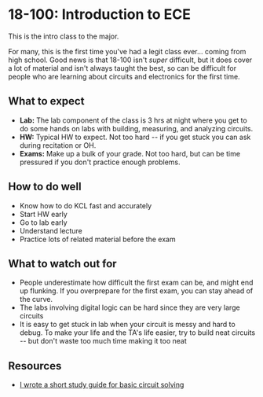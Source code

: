 # 18-100: Introduction to ECE

This is the intro class to the major.

For many, this is the first time you've had a legit class ever...
coming from high school. Good news is that 18-100 isn't _super_ difficult,
but it does cover a lot of material and isn't always taught the best,
so can be difficult for people who are learning about circuits and
electronics for the first time.

## What to expect

- **Lab:** The lab component of the class is 3 hrs at night where you get to
do some hands on labs with building, measuring, and analyzing circuits.
- **HW:** Typical HW to expect. Not too hard -- if you get stuck you can ask during recitation or OH.
- **Exams:** Make up a bulk of your grade. Not too hard, but can be time pressured if you don't practice enough problems.

## How to do well

- Know how to do KCL fast and accurately
- Start HW early
- Go to lab early
- Understand lecture
- Practice lots of related material before the exam

## What to watch out for

- People underestimate how difficult the first exam can be, and might end up flunking. If you overprepare for the first exam, you can stay ahead of the curve.
- The labs involving digital logic can be hard since they are very large circuits
- It is easy to get stuck in lab when your circuit is messy and hard to debug. To make your life and the TA's life easier, try to build neat circuits -- but don't waste too much time making it too neat

## Resources

- [I wrote a short study guide for basic circuit solving](https://github.com/mikinty/CMU-Notes/blob/master/18-100/18_100_Study_Guide.pdf)
